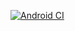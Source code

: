 [![Android CI](https://github.com/Ayodeji97/TaskBasedLocationApp/actions/workflows/android_build.yml/badge.svg)](https://github.com/Ayodeji97/TaskBasedLocationApp/actions/workflows/android_build.yml)


